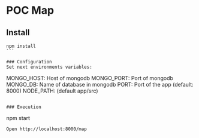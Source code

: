 # POC Map

## Install
````
npm install
```

### Configuration
Set next environments variables:
````
MONGO_HOST: Host of mongodb
MONGO_PORT: Port of mongodb
MONGO_DB: Name of database in mongodb
PORT: Port of the app (default: 8000)
NODE_PATH: (default app/src)
```

### Execution
````
npm start
```
Open http://localhost:8000/map
